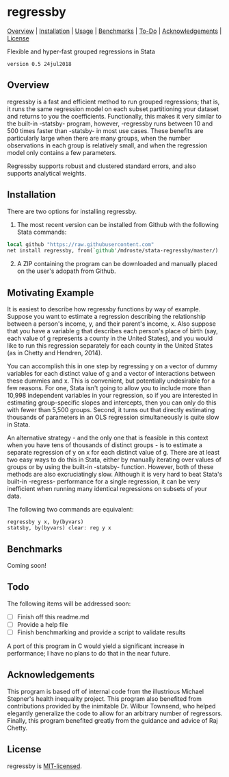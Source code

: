 
regressby
=================================

[Overview](#overview)
| [Installation](#installation)
| [Usage](#usage)
| [Benchmarks](#benchmarks)
| [To-Do](#todo)
| [Acknowledgements](#acknowledgements)
| [License](#license)

Flexible and hyper-fast grouped regressions in Stata

`version 0.5 24jul2018`


Overview
---------------------------------

regressby is a fast and efficient method to run grouped regressions; that is, it runs the same regression model on each subset partitioning your dataset and returns to you the coefficients. Functionally, this makes it very similar to the built-in -statsby- program, however, -regressby runs between 10 and 500 times faster than -statsby- in most use cases. These benefits are particularly large when there are many groups, when the number observations in each group is relatively small, and when the regression model only contains a few parameters.

Regressby supports robust and clustered standard errors, and also supports analytical weights.


Installation
---------------------------------

There are two options for installing regressby.

1. The most recent version can be installed from Github with the following Stata commands:

```stata
local github "https://raw.githubusercontent.com"
net install regressby, from(`github'/mdroste/stata-regressby/master/)
```

2. A ZIP containing the program can be downloaded and manually placed on the user's adopath from Github.


Motivating Example
---------------------------------

It is easiest to describe how regressby functions by way of example. Suppose you want to estimate a regression describing the relationship between a person's income, y, and their parent's income, x. Also suppose that you have a variable g that describes each person's place of birth (say, each value of g represents a county in the United States), and you would like to run this regression separately for each county in the United States (as in Chetty and Hendren, 2014). 

You can accomplish this in one step by regressing y on a vector of dummy variables for each distinct value of g and a vector of interactions between these dummies and x. This is convenient, but potentially undesirable for a few reasons. For one, Stata isn't going to allow you to include more than 10,998 independent variables in your regression, so if you are interested in estimating group-specific slopes and intercepts, then you can only do this with fewer than 5,500 groups. Second, it turns out that directly estimating thousands of parameters in an OLS regression simultaneously is quite slow in Stata.

An alternative strategy - and the only one that is feasible in this context when you have tens of thousands of distinct groups - is to estimate a separate regression of y on x for each distinct value of g. There are at least two easy ways to do this in Stata, either by manually iterating over values of groups or by using the built-in -statsby- function. However, both of these methods are also excruciatingly slow. Although it is very hard to beat Stata's built-in -regress- performance for a single regression, it can be very inefficient when running many identical regressions on subsets of your data.

The following two commands are equivalent:

``` 
regressby y x, by(byvars)
statsby, by(byvars) clear: reg y x	
```



Benchmarks
---------------------------------

Coming soon!
  
Todo
---------------------------------

The following items will be addressed soon:

- [ ] Finish off this readme.md
- [ ] Provide a help file
- [ ] Finish benchmarking and provide a script to validate results

A port of this program in C would yield a significant increase in performance; I have no plans to do that in the near future.


Acknowledgements
---------------------------------

This program is based off of internal code from the illustrious Michael Stepner's health inequality project. This program also benefited from contributions provided by the inimitable Dr. Wilbur Townsend, who helped elegantly generalize the code to allow for an arbitrary number of regressors. Finally, this program benefited greatly from the guidance and advice of Raj Chetty.


License
---------------------------------

regressby is [MIT-licensed](https://github.com/mdroste/stata-regressby/blob/master/LICENSE).

